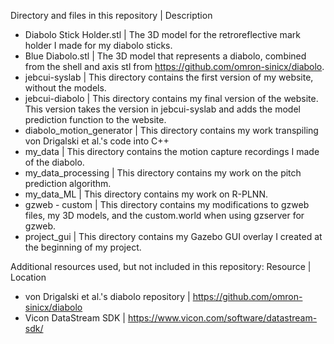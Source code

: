 Directory and files in this repository | Description
- Diabolo Stick Holder.stl | The 3D model for the retroreflective mark holder I made for my diabolo sticks.
- Blue Diabolo.stl | The 3D model that represents a diabolo, combined from the shell and axis stl from https://github.com/omron-sinicx/diabolo.
- jebcui-syslab | This directory contains the first version of my website, without the models.
- jebcui-diabolo | This directory contains my final version of the website. This version takes the version in jebcui-syslab and adds the model prediction function to the website.
- diabolo_motion_generator | This directory contains my work transpiling von Drigalski et al.'s code into C++
- my_data | This directory contains the motion capture recordings I made of the diabolo.
- my_data_processing | This directory contains my work on the pitch prediction algorithm.
- my_data_ML | This directory contains my work on R-PLNN.
- gzweb - custom | This directory contains my modifications to gzweb files, my 3D models, and the custom.world when using gzserver for gzweb.
- project_gui | This directory contains my Gazebo GUI overlay I created at the beginning of my project.

Additional resources used, but not included in this repository:
Resource | Location
- von Drigalski et al.'s diabolo repository | https://github.com/omron-sinicx/diabolo
- Vicon DataStream SDK | https://www.vicon.com/software/datastream-sdk/